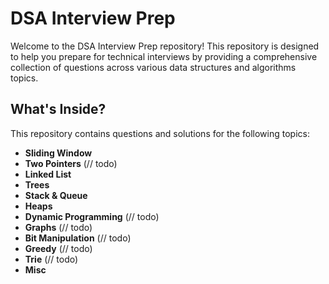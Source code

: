 # DSA Interview Prep

Welcome to the DSA Interview Prep repository! This repository is designed to help you prepare for technical interviews by providing a comprehensive collection of questions across various data structures and algorithms topics.

## What's Inside?

This repository contains questions and solutions for the following topics:

- **Sliding Window** 
- **Two Pointers** (// todo)
- **Linked List**
- **Trees** 
- **Stack & Queue** 
- **Heaps** 
- **Dynamic Programming** (// todo)
- **Graphs** (// todo)
- **Bit Manipulation** (// todo)
- **Greedy** (// todo)
- **Trie** (// todo)
- **Misc**
